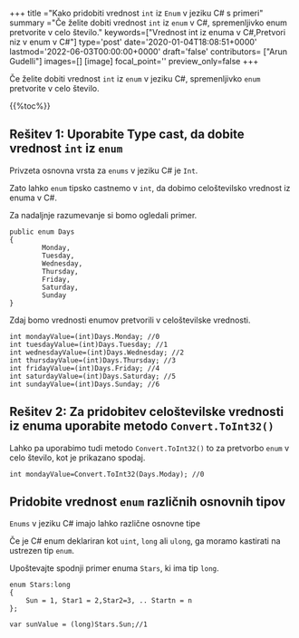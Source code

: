 +++
title   ="Kako pridobiti vrednost `int` iz `Enum` v jeziku C# s primeri"
summary ="Če želite dobiti vrednost `int` iz `enum` v C#, spremenljivko enum pretvorite v celo število."
keywords=["Vrednost int iz enuma v C#,Pretvori niz v enum v C#"]
type='post'
date='2020-01-04T18:08:51+0000'
lastmod='2022-06-03T00:00:00+0000'
draft='false'
contributors= ["Arun Gudelli"]
images=[]
[image]
focal_point=''
preview_only=false
+++

Če želite dobiti vrednost `int` iz `enum` v jeziku C#, spremenljivko `enum` pretvorite v celo število.

{{%toc%}}

## Rešitev 1: Uporabite Type cast, da dobite vrednost `int` iz `enum`

Privzeta osnovna vrsta za `enums` v jeziku C# je `Int`.

Zato lahko `enum` tipsko castnemo v `int`, da dobimo celoštevilsko vrednost iz enuma v C#.

Za nadaljnje razumevanje si bomo ogledali primer.

```
public enum Days
{
        Monday,  
        Tuesday,  
        Wednesday,  
        Thursday,  
        Friday,  
        Saturday,  
        Sunday
}
```

Zdaj bomo vrednosti enumov pretvorili v celoštevilske vrednosti.

```
int mondayValue=(int)Days.Monday; //0
int tuesdayValue=(int)Days.Tuesday; //1
int wednesdayValue=(int)Days.Wednesday; //2
int thursdayValue=(int)Days.Thursday; //3
int fridayValue=(int)Days.Friday; //4
int saturdayValue=(int)Days.Saturday; //5
int sundayValue=(int)Days.Sunday; //6
```

## Rešitev 2: Za pridobitev celoštevilske vrednosti iz enuma uporabite metodo `Convert.ToInt32()` 

Lahko pa uporabimo tudi metodo `Convert.ToInt32()` to za pretvorbo `enum` v celo število, kot je prikazano spodaj.

```
int mondayValue=Convert.ToInt32(Days.Moday); //0

```

## Pridobite vrednost `enum` različnih osnovnih tipov

`Enums` v jeziku C# imajo lahko različne osnovne tipe 

Če je C# enum deklariran kot `uint`, `long` ali `ulong`, ga moramo kastirati na ustrezen tip `enum`.

Upoštevajte spodnji primer enuma `Stars`, ki ima tip `long`.

```
enum Stars:long 
{
    Sun = 1, Star1 = 2,Star2=3, .. Startn = n
};

var sunValue = (long)Stars.Sun;//1
```